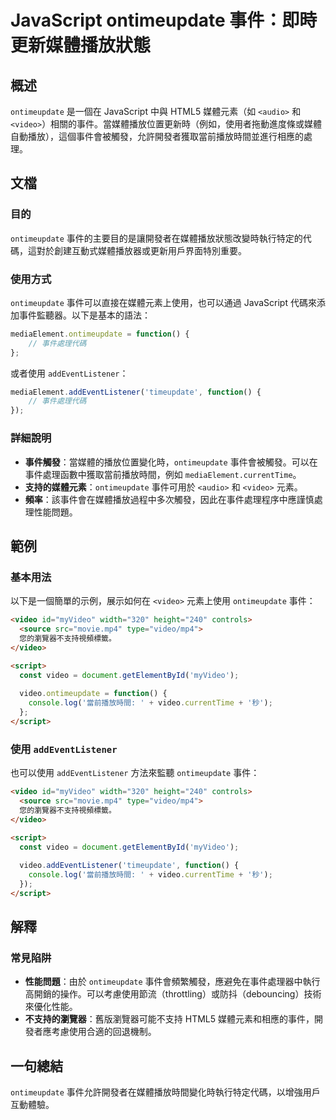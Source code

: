 <!--
Meta Description: # JavaScript ontimeupdate 事件：即時更新媒體播放狀態 ## 概述 `ontimeupdate` 是一個在 JavaScript 中與 HTML5 媒體元素（如 `<audio>` 和 `<video>`）相關的事件。當媒體播放位置更新時（例如，使用者拖動進度條或媒體自動播放...
Meta Keywords: video, ontimeupdate, javascript, addeventlistener, function
-->

# JavaScript ontimeupdate 事件：即時更新媒體播放狀態

## 概述
`ontimeupdate` 是一個在 JavaScript 中與 HTML5 媒體元素（如 `<audio>` 和 `<video>`）相關的事件。當媒體播放位置更新時（例如，使用者拖動進度條或媒體自動播放），這個事件會被觸發，允許開發者獲取當前播放時間並進行相應的處理。

## 文檔
### 目的
`ontimeupdate` 事件的主要目的是讓開發者在媒體播放狀態改變時執行特定的代碼，這對於創建互動式媒體播放器或更新用戶界面特別重要。

### 使用方式
`ontimeupdate` 事件可以直接在媒體元素上使用，也可以通過 JavaScript 代碼來添加事件監聽器。以下是基本的語法：

```javascript
mediaElement.ontimeupdate = function() {
    // 事件處理代碼
};
```

或者使用 `addEventListener`：

```javascript
mediaElement.addEventListener('timeupdate', function() {
    // 事件處理代碼
});
```

### 詳細說明
- **事件觸發**：當媒體的播放位置變化時，`ontimeupdate` 事件會被觸發。可以在事件處理函數中獲取當前播放時間，例如 `mediaElement.currentTime`。
- **支持的媒體元素**：`ontimeupdate` 事件可用於 `<audio>` 和 `<video>` 元素。
- **頻率**：該事件會在媒體播放過程中多次觸發，因此在事件處理程序中應謹慎處理性能問題。

## 範例
### 基本用法
以下是一個簡單的示例，展示如何在 `<video>` 元素上使用 `ontimeupdate` 事件：

```html
<video id="myVideo" width="320" height="240" controls>
  <source src="movie.mp4" type="video/mp4">
  您的瀏覽器不支持視頻標籤。
</video>

<script>
  const video = document.getElementById('myVideo');
  
  video.ontimeupdate = function() {
    console.log('當前播放時間: ' + video.currentTime + '秒');
  };
</script>
```

### 使用 `addEventListener`
也可以使用 `addEventListener` 方法來監聽 `ontimeupdate` 事件：

```html
<video id="myVideo" width="320" height="240" controls>
  <source src="movie.mp4" type="video/mp4">
  您的瀏覽器不支持視頻標籤。
</video>

<script>
  const video = document.getElementById('myVideo');
  
  video.addEventListener('timeupdate', function() {
    console.log('當前播放時間: ' + video.currentTime + '秒');
  });
</script>
```

## 解釋
### 常見陷阱
- **性能問題**：由於 `ontimeupdate` 事件會頻繁觸發，應避免在事件處理器中執行高開銷的操作。可以考慮使用節流（throttling）或防抖（debouncing）技術來優化性能。
- **不支持的瀏覽器**：舊版瀏覽器可能不支持 HTML5 媒體元素和相應的事件，開發者應考慮使用合適的回退機制。

## 一句總結
`ontimeupdate` 事件允許開發者在媒體播放時間變化時執行特定代碼，以增強用戶互動體驗。